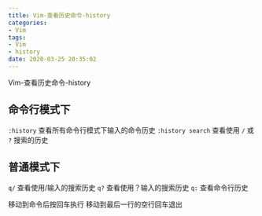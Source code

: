 ```yaml
---
title: Vim-查看历史命令-history
categories:
- Vim
tags:
- Vim
- history
date: 2020-03-25 20:35:02
---
```


Vim-查看历史命令-history

<!--more-->

## 命令行模式下

`:history` 查看所有命令行模式下输入的命令历史
`:history search` 查看使用 `/` 或 `?` 搜索的历史

## 普通模式下

`q/` 查看使用/输入的搜索历史
`q?` 查看使用？输入的搜索历史
`q:` 查看命令行历史

移动到命令后按回车执行
移动到最后一行的空行回车退出
